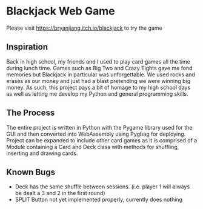 # Blackjack Web Game
Please visit <https://bryanjiang.itch.io/blackjack> to try the game

## Inspiration
Back in high school, my friends and I used to play card games all the time during lunch time. Games such as Big Two and Crazy Eights gave me fond memories but Blackjack in particular was unforgettable.
We used rocks and erases as our money and just had a blast pretending we were winning big money. As such, this project pays a bit of homage to my high school days as well as letting me develop my Python and general programming skills.


## The Process
The entire project is written in Python with the Pygame library used for the GUI and then converted into WebAssembly using Pygbag for deploying. Project can be expanded to
include other card games as it is comprised of a Module containing a Card and Deck class with methods for shuffling, inserting and drawing cards.

## Known Bugs
* Deck has the same shuffle between sessions. (i.e. player 1 will always be dealt a 3 and 2 in the first round)
* SPLIT Button not yet implemented properly, currently does nothing

